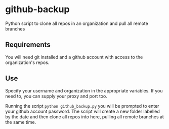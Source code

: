 # github-backup
Python script to clone all repos in an organization and pull all remote branches  

## Requirements  
You will need git installed and a github account with access to the organization's repos.  

## Use  
Specify your username and organization in the appropriate variables. If you need to, you
can supply your proxy and port too.  

Running the script ```python github_backup.py``` you will be prompted to enter your github 
account password. The script will create a new folder labelled by the date and then clone 
all repos into here, pulling all remote branches at the same time.








